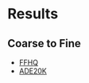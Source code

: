 # Results

## Coarse to Fine

* [FFHQ](./web_show_ffhq_results.html)
* [ADE20K](./web_show_ade20k_results.html)